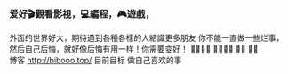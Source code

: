 
###  爱好🎬觀看影視，💻編程，🎮遊戲，
外面的世界好大，期待遇到各種各樣的人結識更多朋友
你不能一直做一些烂事，然后自己后悔，就好像后悔有用一样！你需要变好！ 
🐷🐷🐷🐷    🐷🐷🐷🐷
     🐷🐷    🐷🐷                 
博客 http://bibooo.top/
目前目标 做自己喜欢的事
